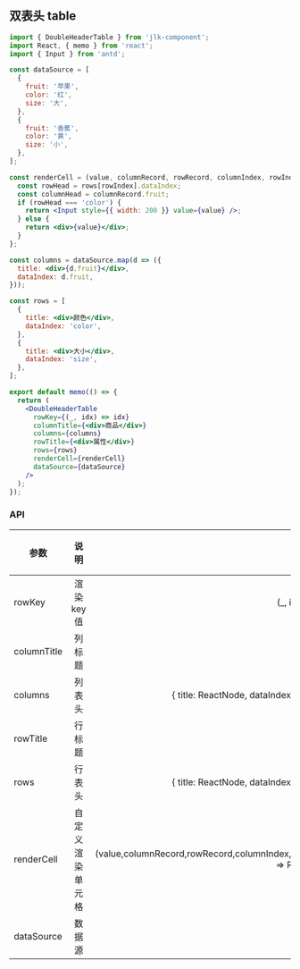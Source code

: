 ## 双表头 table

```jsx
import { DoubleHeaderTable } from 'jlk-component';
import React, { memo } from 'react';
import { Input } from 'antd';

const dataSource = [
  {
    fruit: '苹果',
    color: '红',
    size: '大',
  },
  {
    fruit: '香蕉',
    color: '黄',
    size: '小',
  },
];

const renderCell = (value, columnRecord, rowRecord, columnIndex, rowIndex) => {
  const rowHead = rows[rowIndex].dataIndex;
  const columnHead = columnRecord.fruit;
  if (rowHead === 'color') {
    return <Input style={{ width: 200 }} value={value} />;
  } else {
    return <div>{value}</div>;
  }
};

const columns = dataSource.map(d => ({
  title: <div>{d.fruit}</div>,
  dataIndex: d.fruit,
}));

const rows = [
  {
    title: <div>颜色</div>,
    dataIndex: 'color',
  },
  {
    title: <div>大小</div>,
    dataIndex: 'size',
  },
];

export default memo(() => {
  return (
    <DoubleHeaderTable
      rowKey={(_, idx) => idx}
      columnTitle={<div>商品</div>}
      columns={columns}
      rowTitle={<div>属性</div>}
      rows={rows}
      renderCell={renderCell}
      dataSource={dataSource}
    />
  );
});
```

### API

| 参数        |       说明       |                                                             类型 | 默认值 |
| ----------- | :--------------: | ---------------------------------------------------------------: | -----: |
| rowKey      |   渲染 key 值    |                                                 (\_, idx) => any |   必填 |
| columnTitle |      列标题      |                                                           String |   必填 |
| columns     |      列表头      |                        { title: ReactNode, dataIndex: String }[] |   必填 |
| rowTitle    |      行标题      |                                                           String |   必填 |
| rows        |      行表头      |                        { title: ReactNode, dataIndex: String }[] |   必填 |
| renderCell  | 自定义渲染单元格 | (value,columnRecord,rowRecord,columnIndex,rowIndex) => ReactNode |   必填 |
| dataSource  |      数据源      |                                                            any[] |   必填 |
